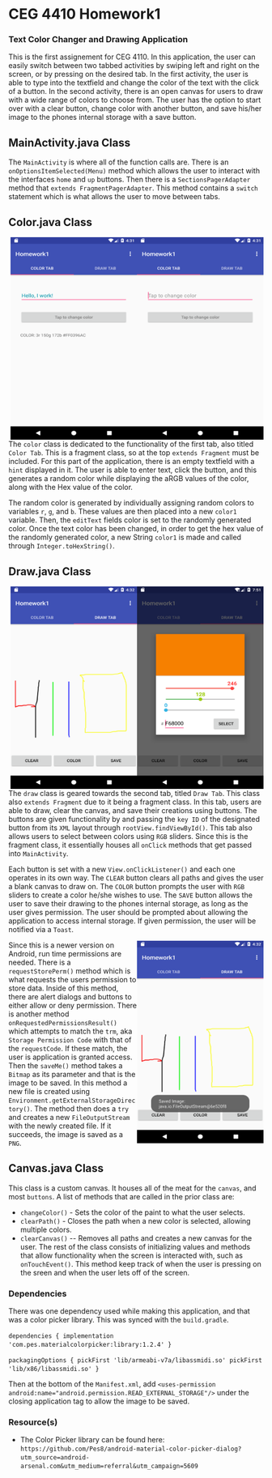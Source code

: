 # CEG 4410 Homework1

### Text Color Changer and Drawing Application
This is the first assignement for CEG 4110. In this application, the user can easily switch between two tabbed activities by swiping left and right on the screen, or by pressing on the desired tab. In the first activity, the user is able to type into the textfield and change the color of the text with the click of a button. In the second activity, there is an open canvas for users to draw with a wide range of colors to choose from. The user has the option to start over with a clear button, change color with another button, and save his/her image to the phones internal storage with a save button. 

## MainActivity.java Class
The `MainActivity` is where all of the function calls are. There is an `onOptionsItemSelected(Menu)` method which allows the user to interact with the interfaces `home` and `up` buttons. Then there is a `SectionsPagerAdapter` method that `extends FragmentPagerAdapter`. This method contains a `switch` statement which is what allows the user to move between tabs. 

 ## Color.java Class
 <img align="right" src="https://github.com/dhoward2305/Homework1/blob/master/CEG4410_ss/Screenshot_1537302662.png" width="250" height="400">
 <img align="right" src="https://github.com/dhoward2305/Homework1/blob/master/CEG4410_ss/Screenshot_1537302688.png" width="250" height="400"> 
 
 The `color` class is dedicated to the functionality of the first tab, also titled `Color Tab`. This is a fragment class, so at the top `extends Fragment` must be included. For this part of the application, there is an empty textfield with a `hint` displayed in it. The user is able to enter text, click the button, and this generates a random color while displaying the aRGB values of the color, along with the Hex value of the color.
 
 The random color is generated by individually assigning random colors to variables `r`, `g`, and `b`. These values are then placed into a new `color1` variable. Then, the `editText` fields color is set to the randomly generated color. Once the text color has been changed, in order to get the hex value of the randomly generated color, 
 a new String `color1` is made and called through ``Integer.toHexString()``.
 
 ## Draw.java Class
 <img align="right" src="https://github.com/dhoward2305/Homework1/blob/master/CEG4410_ss/Screenshot_1537314676.png" width="250" height="400"> 
 <img align="right" src="https://github.com/dhoward2305/Homework1/blob/master/CEG4410_ss/Screenshot_1537302754.png" width="250" height="400">
 
 The `draw` class is geared towards the second tab, titled `Draw Tab`. This class also `extends Fragment` due to it being a fragment class. In this tab, users are able to draw, clear the canvas, and save their creations using buttons. The buttons are given functionality by and passing the `key ID` of the designated button from its `XML` layout through `rootView.findViewById()`. This tab also allows users to select between colors using `RGB` sliders. Since this is the fragment class, it essentially houses all `onClick` methods that get passed into `MainActivity`.
 
 Each button is set with a new `View.onClickListener()` and each one operates in its own way. The `CLEAR` button clears all paths and gives the user a blank canvas to draw on. The `COLOR` button prompts the user with `RGB` sliders to create a color he/she wishes to use. The `SAVE` button allows the user to save their drawing to the phones internal storage, as long as the user gives permission. The user should be prompted about allowing the application to access internal storage. If given permission, the user will be notified via a `Toast`. 
 
 <img align="right" src="https://github.com/dhoward2305/Homework1/blob/master/CEG4410_ss/Screenshot_1537302758.png" width="250" height="400"> 
 
 Since this is a newer version on Android, run time permissions are needed. There is a `requestStorePerm()` method which is what requests the users permission to store data. Inside of this method, there are alert dialogs and buttons to either allow or deny permission. There is another method `onRequestedPermissionsResult()` which attempts to match the `trm`, aka `Storage Permission Code` with that of the `requestCode`. If these match, the user is application is granted access. Then the `saveMe()` method takes a `Bitmap` as its parameter and that is the image to be saved. In this method a new file is created using `Environment.getExternalStorageDirectory()`. The method then does a `try` and creates a new `FileOutputStream` with the newly created file. If it succeeds, the image is saved as a `PNG`.
 
 ## Canvas.java Class
 This class is a custom canvas. It houses all of the meat for the `canvas`, and most `buttons`. A list of methods that are called in the prior class are:
 * `changeColor()` - Sets the color of the paint to what the user selects.
 * `clearPath()` - Closes the path when a new color is selected, allowing multiple colors.
 * `clearCanvas()` -- Removes all paths and creates a new canvas for the user.
 The rest of the class consists of initializing values and methods that allow functionality when the screen is interacted with, such as `onTouchEvent()`. This method keep track of when the user is pressing on the sreen and when the user lets off of the screen.
 
 ### Dependencies
 
 There was one dependency used while making this application, and that was a color picker library. This was synced with the `build.gradle`. 
 
 `dependencies {
 implementation 'com.pes.materialcolorpicker:library:1.2.4'
 }`
 
 
 
 `packagingOptions {
        pickFirst 'lib/armeabi-v7a/libassmidi.so'
        pickFirst 'lib/x86/libassmidi.so'
}`
    
Then at the bottom of the `Manifest.xml`, add `<uses-permission android:name="android.permission.READ_EXTERNAL_STORAGE"/>`
under the closing application tag to allow the image to be saved.
    
### Resource(s)
* The Color Picker library can be found here:
    `https://github.com/Pes8/android-material-color-picker-dialog?utm_source=android-arsenal.com&utm_medium=referral&utm_campaign=5609`


 
